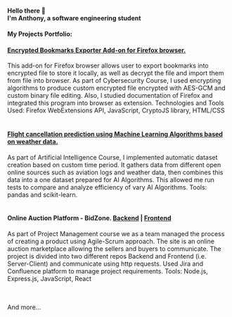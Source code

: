 #### Hello there 👋 <br/> I'm Anthony, a software engineering student




#### My Projects Portfolio:

#### [Encrypted Bookmarks Exporter Add-on for Firefox browser.](https://github.com/e4nthony/Encrypted-Bookmarks-Exporter-Add-on)
This add-on for Firefox browser allows user to export bookmarks into encrypted file to store it locally, as well as decrypt the file and import them from file into browser. 
As part of Cybersecurity Course, I used encrypting algorithms to produce custom encrypted file encrypted with AES-GCM and custom binary file editing. Also, I studied documentation of Firefox and integrated this program into browser as extension. Technologies and Tools Used: Firefox WebExtensions API, JavaScript, CryptoJS library, HTML/CSS
<br><br>

#### [Flight cancellation prediction using Machine Learning Algorithms based on weather data.](https://github.com/e4nthony/flight_cancelation_predict_usingANN)
As part of Artificial Intelligence Course, I implemented automatic dataset creation based on custom time period. It gathers data from different open online sources such as aviation logs and weather data, then combines this data into a one dataset prepared for AI Algorithms. This allowed me run tests to compare and analyze efficiency of vary AI Algorithms. 
Tools: pandas and scikit-learn.
<br><br>

#### Online Auction Platform - BidZone. [Backend](https://github.com/e4nthony/ProjectManagement2023_BE) | [Frontend](https://github.com/e4nthony/ProjectManagement2023_FE)

As part of Project Management course we as a team managed the process of creating a product using Agile-Scrum approach. The site is an online auction marketplace allowing the sellers and buyers to communicate. The project is divided into two different repos Backend and Frontend (i.e. Server-Client) and communicate using http requests. Used Jira and Confluence platform to manage project requirements. Tools: Node.js, Express.js, JavaScript, React

<br><br>
And more...

<!--
**e4nthony/e4nthony** is a ✨ _special_ ✨ repository because its `README.md` (this file) appears on your GitHub profile.

Here are some ideas to get you started:

- 🔭 I’m currently working on ...
- 🌱 I’m currently learning ...
- 👯 I’m looking to collaborate on ...
- 🤔 I’m looking for help with ...
- 💬 Ask me about ...
- 📫 How to reach me: ...
- 😄 Pronouns: ...
- ⚡ Fun fact: ...
-->
